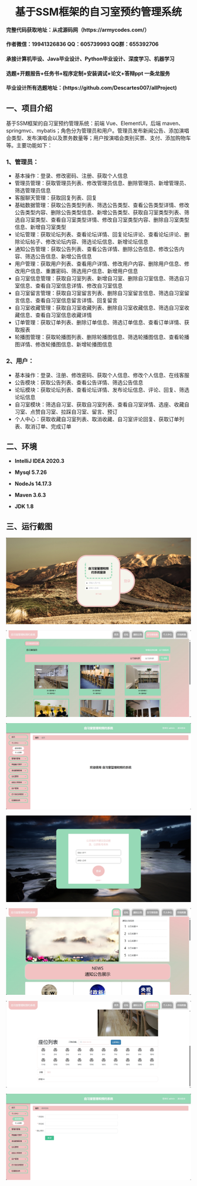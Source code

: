 <p><h1 align="center">基于SSM框架的自习室预约管理系统</h1></p>

<h4> 完整代码获取地址：从戎源码网（https://armycodes.com/） </h4>
<h4> 作者微信：19941326836 QQ：605739993 QQ群：655392706 </h4>
<h4> 承接计算机毕设、Java毕业设计、Python毕业设计、深度学习、机器学习 </h4>
<h4> 选题+开题报告+任务书+程序定制+安装调试+论文+答辩ppt 一条龙服务 </h4>
<h4> 毕业设计所有选题地址：(https://github.com/Descartes007/allProject) </h4>

## 一、项目介绍

基于SSM框架的自习室预约管理系统：前端 Vue、ElementUI，后端 maven、springmvc、mybatis；角色分为管理员和用户。管理员发布新闻公告、添加演唱会类型、发布演唱会以及票务数量等；用户按演唱会类别买票、支付、添加购物车等。主要功能如下：

### 1、管理员：

- 基本操作：登录、修改密码、注册、获取个人信息
- 管理员管理：获取管理员列表、修改管理员信息、删除管理员、新增管理员、筛选管理员信息
- 客服聊天管理：获取回复列表、回复
- 基础数据管理：获取公告类型列表、筛选公告类型、查看公告类型详情、修改公告类型内容、删除公告类型信息、新增公告类型、获取自习室类型列表、筛选自习室类型、查看自习室类型详情、修改自习室类型内容、删除自习室类型信息、新增自习室类型
- 论坛管理：获取论坛列表、查看论坛详情、回复论坛评论、查看论坛评论、删除论坛帖子、修改论坛内容、筛选论坛信息、新增论坛信息
- 通知公告管理：获取公告列表、查看公告详情、删除公告信息、修改公告内容、筛选公告信息、新增公告信息
- 用户管理：获取用户列表、查看用户详情、修改用户内容、删除用户信息、修改用户信息、重置密码、筛选用户信息、新增用户信息
- 自习室信息管理：获取自习室列表、新增自习室、删除自习室信息、筛选自习室信息、查看自习室信息详情、修改自习室信息
- 自习室留言管理：获取自习室留言列表、删除自习室留言信息、筛选自习室留言信息、查看自习室信息留言详情、回复留言
- 自习室收藏管理：获取自习室收藏列表、删除自习室收藏信息、筛选自习室收藏信息、查看自习室信息收藏详情
- 订单管理：获取订单列表、删除订单信息、筛选订单信息、查看订单详情、获取报表
- 轮播图管理：获取轮播图列表、删除轮播图信息、筛选轮播图信息、查看轮播图详情、修改轮播图信息、新增轮播图信息

### 2、用户：

- 基本操作：登录、注册、修改密码、获取个人信息、修改个人信息、在线客服
- 公告模块：获取公告列表、查看公告详情、筛选公告信息
- 论坛模块：获取论坛列表、查看论坛详情、发布论坛信息、评论、回复、筛选论坛信息
- 自习室模块：筛选自习室、获取自习室列表、查看自习室详情、选座、收藏自习室、点赞自习室、拉踩自习室、留言、预订
- 个人中心：获取收藏自习室列表、取消收藏、自习室评论回复、获取订单列表、取消订单、完成订单

## 二、环境

- <b>IntelliJ IDEA 2020.3</b>

- <b>Mysql 5.7.26</b>

- <b>NodeJs 14.17.3</b>

- <b>Maven 3.6.3</b>

- <b>JDK 1.8</b>

## 三、运行截图
![](screenshot/1.png)

![](screenshot/2.png)

![](screenshot/3.png)

![](screenshot/4.png)

![](screenshot/5.png)

![](screenshot/6.png)

![](screenshot/7.png)
